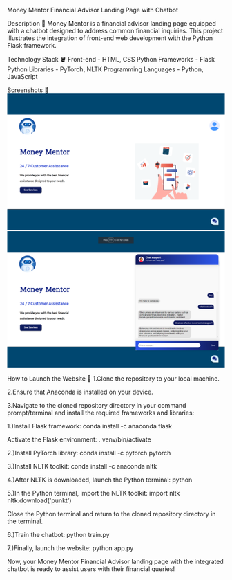 Money Mentor Financial Advisor Landing Page with Chatbot

Description 🌱
Money Mentor is a financial advisor landing page equipped with a chatbot designed to address common financial inquiries. This project illustrates the integration of front-end web development with the Python Flask framework.

Technology Stack 🪣
Front-end - HTML, CSS
Python Frameworks - Flask
Python Libraries - PyTorch, NLTK
Programming Languages - Python, JavaScript


Screenshots 📸
![Landing page](<Screenshot 2024-03-17 140327.png>)
![Bot Working](<Screenshot 2024-03-17 140645.png>)


How to Launch the Website 🚀
1.Clone the repository to your local machine.

2.Ensure that Anaconda is installed on your device.

3.Navigate to the cloned repository directory in your command prompt/terminal and install the required frameworks and libraries:



1.)Install Flask framework:
conda install -c anaconda flask


Activate the Flask environment:
. venv/bin/activate


2.)Install PyTorch library:
conda install -c pytorch pytorch


3.)Install NLTK toolkit:
conda install -c anaconda nltk


4.)After NLTK is downloaded, launch the Python terminal:
python


5.)In the Python terminal, import the NLTK toolkit:
import nltk
nltk.download('punkt')


Close the Python terminal and return to the cloned repository directory in the terminal.

6.)Train the chatbot:
python train.py


7.)Finally, launch the website:
python app.py


Now, your Money Mentor Financial Advisor landing page with the integrated chatbot is ready to assist users with their financial queries!






